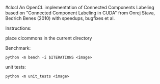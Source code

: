#clccl
An OpenCL implementation of Connected Components Labeling based on "Connected Component Labeling in CUDA" from Onrej Stava, Bedrich Benes (2010) with speedups, bugfixes et al.

Instructions:

place clcommons in the current directory

Benchmark:

```python -m bench -i $ITERATIONS <image>```


unit tests:

```python -m unit_tests <image>```
